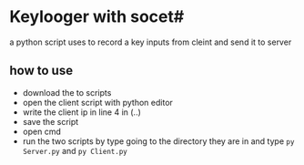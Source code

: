 # Keylooger with socet#
a python script uses to record a key inputs from cleint and send it to server 

## how to use
- download the to scripts 
- open the client script with python editor
- write the client ip in line 4 in (..)
- save the script
- open cmd
- run the two scripts by type going to the directory they are in and type `py Server.py` and `py Client.py`
